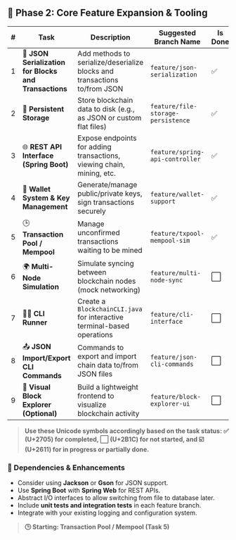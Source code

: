 ## 🔄 Phase 2: Core Feature Expansion & Tooling

| #  | Task                                                 | Description                                                                 | Suggested Branch Name                 |Is Done        |
|----|------------------------------------------------------|-----------------------------------------------------------------------------|----------------------------------------|---------------|
| 1  | 🧩 **JSON Serialization for Blocks and Transactions** | Add methods to serialize/deserialize blocks and transactions to/from JSON   | `feature/json-serialization`          |✅              |
| 2  | 💾 **Persistent Storage**                             | Store blockchain data to disk (e.g., as JSON or custom flat files)          | `feature/file-storage-persistence`    |✅              |
| 3  | 🌐 **REST API Interface (Spring Boot)**               | Expose endpoints for adding transactions, viewing chain, mining, etc.       | `feature/spring-api-controller`       |✅              |
| 4  | 🔐 **Wallet System & Key Management**                 | Generate/manage public/private keys, sign transactions securely             | `feature/wallet-support`              |✅              |
| 5  | 🕒 **Transaction Pool / Mempool**                     | Manage unconfirmed transactions waiting to be mined                         | `feature/txpool-mempool-sim`          |✅              |
| 6  | 🌍 **Multi-Node Simulation**                          | Simulate syncing between blockchain nodes (mock networking)                 | `feature/multi-node-sync`             |⬜              |
| 7  | 🧑‍💻 **CLI Runner**                                   | Create a `BlockchainCLI.java` for interactive terminal-based operations     | `feature/cli-interface`               |⬜              |
| 8  | 📤 **JSON Import/Export CLI Commands**                | Commands to export and import chain data to/from JSON files                 | `feature/json-cli-commands`           |⬜              |
| 9  | 🧭 **Visual Block Explorer (Optional)**               | Build a lightweight frontend to visualize blockchain activity               | `feature/block-explorer-ui`           |⬜              |

> **Use these Unicode symbols accordingly based on the task status: ✅ (U+2705) for completed, ⬜ (U+2B1C) for not started, and ☑️ (U+2611) for in progress or partially done.**
### 🔧 Dependencies & Enhancements
- Consider using **Jackson** or **Gson** for JSON support.
- Use **Spring Boot** with **Spring Web** for REST APIs.
- Abstract I/O interfaces to allow switching from file to database later.
- Include **unit tests and integration tests** in each feature branch.
- Integrate with your existing logging and configuration system.

> **🕒 Starting: Transaction Pool / Mempool (Task 5)**
